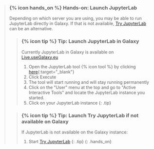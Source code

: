 > ### {% icon hands_on %} Hands-on: Launch JupyterLab
>
>  Depending on which server you are using, you may be able to run JupyterLab directly in Galaxy. If that is not available, [Try JupyterLab](https://jupyter.org/try) can be an alternative.
>
> > ### {% icon tip %} Tip: Launch JupyterLab in Galaxy
> > Currently JupyterLab in Galaxy is available on [Live.useGalaxy.eu](https://live.usegalaxy.eu)
> >
> > 1. Open the JupyterLab tool {% icon tool %} by clicking [here](https://live.usegalaxy.eu/?tool_id=interactive_tool_jupyter_notebook){:target="_blank"}
> > 2. Click Execute
> > 3. The tool will start running and will stay running permanently
> > 4. Click on the "User" menu at the top and go to "Active Interactive Tools" and locate the JupyterLab instance you started.
> > 5. Click on your JupyterLab instance
> {: .tip}
>
> > ### {% icon tip %} Tip: Launch Try JupyterLab if not available on Galaxy
> >
> > If JupyterLab is not available on the Galaxy instance:
> > 1. Start [Try JupyterLab](https://mybinder.org/v2/gh/jupyterlab/jupyterlab-demo/try.jupyter.org?urlpath=lab)
> {: .tip}
{: .hands_on}